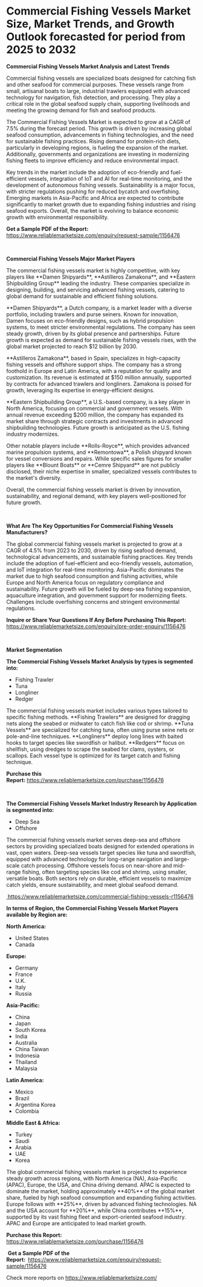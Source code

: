 <p><h1>Commercial Fishing Vessels Market Size, Market Trends, and Growth Outlook forecasted for period from 2025 to 2032</h1></p><p><strong>Commercial Fishing Vessels Market Analysis and Latest Trends</strong></p>
<p><p>Commercial fishing vessels are specialized boats designed for catching fish and other seafood for commercial purposes. These vessels range from small, artisanal boats to large, industrial trawlers equipped with advanced technology for navigation, fish detection, and processing. They play a critical role in the global seafood supply chain, supporting livelihoods and meeting the growing demand for fish and seafood products.</p><p>The Commercial Fishing Vessels Market is expected to grow at a CAGR of 7.5% during the forecast period. This growth is driven by increasing global seafood consumption, advancements in fishing technologies, and the need for sustainable fishing practices. Rising demand for protein-rich diets, particularly in developing regions, is fueling the expansion of the market. Additionally, governments and organizations are investing in modernizing fishing fleets to improve efficiency and reduce environmental impact.</p><p>Key trends in the market include the adoption of eco-friendly and fuel-efficient vessels, integration of IoT and AI for real-time monitoring, and the development of autonomous fishing vessels. Sustainability is a major focus, with stricter regulations pushing for reduced bycatch and overfishing. Emerging markets in Asia-Pacific and Africa are expected to contribute significantly to market growth due to expanding fishing industries and rising seafood exports. Overall, the market is evolving to balance economic growth with environmental responsibility.</p></p>
<p><strong>Get a Sample PDF of the Report:&nbsp;</strong> <a href="https://www.reliablemarketsize.com/enquiry/request-sample/1156476?utm_campaign=1840&utm_medium=2&utm_source=Github&utm_content=ia&utm_term=23012025&utm_id=commercial-fishing-vessels">https://www.reliablemarketsize.com/enquiry/request-sample/1156476</a></p>
<p>&nbsp;</p>
<p><strong>Commercial Fishing Vessels Major Market Players</strong></p>
<p><p>The commercial fishing vessels market is highly competitive, with key players like **Damen Shipyards**, **Astilleros Zamakona**, and **Eastern Shipbuilding Group** leading the industry. These companies specialize in designing, building, and servicing advanced fishing vessels, catering to global demand for sustainable and efficient fishing solutions.</p><p>**Damen Shipyards**, a Dutch company, is a market leader with a diverse portfolio, including trawlers and purse seiners. Known for innovation, Damen focuses on eco-friendly designs, such as hybrid propulsion systems, to meet stricter environmental regulations. The company has seen steady growth, driven by its global presence and partnerships. Future growth is expected as demand for sustainable fishing vessels rises, with the global market projected to reach $12 billion by 2030.</p><p>**Astilleros Zamakona**, based in Spain, specializes in high-capacity fishing vessels and offshore support ships. The company has a strong foothold in Europe and Latin America, with a reputation for quality and customization. Its revenue is estimated at $150 million annually, supported by contracts for advanced trawlers and longliners. Zamakona is poised for growth, leveraging its expertise in energy-efficient designs.</p><p>**Eastern Shipbuilding Group**, a U.S.-based company, is a key player in North America, focusing on commercial and government vessels. With annual revenue exceeding $200 million, the company has expanded its market share through strategic contracts and investments in advanced shipbuilding technologies. Future growth is anticipated as the U.S. fishing industry modernizes.</p><p>Other notable players include **Rolls-Royce**, which provides advanced marine propulsion systems, and **Remontowa**, a Polish shipyard known for vessel conversions and repairs. While specific sales figures for smaller players like **Blount Boats** or **Cemre Shipyard** are not publicly disclosed, their niche expertise in smaller, specialized vessels contributes to the market's diversity.</p><p>Overall, the commercial fishing vessels market is driven by innovation, sustainability, and regional demand, with key players well-positioned for future growth.</p></p>
<p>&nbsp;</p>
<p><strong>What Are The Key Opportunities For Commercial Fishing Vessels Manufacturers?</strong></p>
<p><p>The global commercial fishing vessels market is projected to grow at a CAGR of 4.5% from 2023 to 2030, driven by rising seafood demand, technological advancements, and sustainable fishing practices. Key trends include the adoption of fuel-efficient and eco-friendly vessels, automation, and IoT integration for real-time monitoring. Asia-Pacific dominates the market due to high seafood consumption and fishing activities, while Europe and North America focus on regulatory compliance and sustainability. Future growth will be fueled by deep-sea fishing expansion, aquaculture integration, and government support for modernizing fleets. Challenges include overfishing concerns and stringent environmental regulations.</p></p>
<p><strong>Inquire or Share Your Questions If Any Before Purchasing This Report:</strong> <a href="https://www.reliablemarketsize.com/enquiry/pre-order-enquiry/1156476?utm_campaign=1840&utm_medium=2&utm_source=Github&utm_content=ia&utm_term=23012025&utm_id=commercial-fishing-vessels">https://www.reliablemarketsize.com/enquiry/pre-order-enquiry/1156476</a></p>
<p>&nbsp;</p>
<p><strong>Market Segmentation</strong></p>
<p><strong>The Commercial Fishing Vessels Market Analysis by types is segmented into:</strong></p>
<p><ul><li>Fishing Trawler</li><li>Tuna</li><li>Longliner</li><li>Redger</li></ul></p>
<p><p>The commercial fishing vessels market includes various types tailored to specific fishing methods. **Fishing Trawlers** are designed for dragging nets along the seabed or midwater to catch fish like cod or shrimp. **Tuna Vessels** are specialized for catching tuna, often using purse seine nets or pole-and-line techniques. **Longliners** deploy long lines with baited hooks to target species like swordfish or halibut. **Redgers** focus on shellfish, using dredges to scrape the seabed for clams, oysters, or scallops. Each vessel type is optimized for its target catch and fishing technique.</p></p>
<p><strong>Purchase this Report:&nbsp;</strong><a href="https://www.reliablemarketsize.com/purchase/1156476?utm_campaign=1840&utm_medium=2&utm_source=Github&utm_content=ia&utm_term=23012025&utm_id=commercial-fishing-vessels">https://www.reliablemarketsize.com/purchase/1156476</a></p>
<p>&nbsp;</p>
<p><strong>The Commercial Fishing Vessels Market Industry Research by Application is segmented into:</strong></p>
<p><ul><li>Deep Sea</li><li>Offshore</li></ul></p>
<p><p>The commercial fishing vessels market serves deep-sea and offshore sectors by providing specialized boats designed for extended operations in vast, open waters. Deep-sea vessels target species like tuna and swordfish, equipped with advanced technology for long-range navigation and large-scale catch processing. Offshore vessels focus on near-shore and mid-range fishing, often targeting species like cod and shrimp, using smaller, versatile boats. Both sectors rely on durable, efficient vessels to maximize catch yields, ensure sustainability, and meet global seafood demand.</p></p>
<p><a href="https://www.reliablemarketsize.com/commercial-fishing-vessels-r1156476?utm_campaign=1840&utm_medium=2&utm_source=Github&utm_content=ia&utm_term=23012025&utm_id=commercial-fishing-vessels">&nbsp;https://www.reliablemarketsize.com/commercial-fishing-vessels-r1156476</a></p>
<p><strong>In terms of Region, the Commercial Fishing Vessels Market Players available by Region are:</strong></p>
<p>
    <p> <strong> North America: </strong>
        <ul>
            <li>United States</li>
            <li>Canada</li>
        </ul>
        </p> 
    <p> <strong> Europe: </strong>
        <ul>
            <li>Germany</li>
            <li>France</li>
            <li>U.K.</li>
            <li>Italy</li>
            <li>Russia</li>
        </ul>
        </p> 
    <p> <strong> Asia-Pacific: </strong>
        <ul>
            <li>China</li>
            <li>Japan</li>
            <li>South Korea</li>
            <li>India</li>
            <li>Australia</li>
            <li>China Taiwan</li>
            <li>Indonesia</li>
            <li>Thailand</li>
            <li>Malaysia</li>
        </ul>
        </p> 
    <p> <strong> Latin America: </strong>
        <ul>
            <li>Mexico</li>
            <li>Brazil</li>
            <li>Argentina Korea</li>
            <li>Colombia</li>
        </ul>
        </p> 
    <p> <strong> Middle East & Africa: </strong>
        <ul>
            <li>Turkey</li>
            <li>Saudi</li>
            <li>Arabia</li>
            <li>UAE</li>
            <li>Korea</li>
        </ul>
    </p>
    </p>
<p><p>The global commercial fishing vessels market is projected to experience steady growth across regions, with North America (NA), Asia-Pacific (APAC), Europe, the USA, and China driving demand. APAC is expected to dominate the market, holding approximately **40%** of the global market share, fueled by high seafood consumption and expanding fishing activities. Europe follows with **25%**, driven by advanced fishing technologies. NA and the USA account for **20%**, while China contributes **15%**, supported by its vast fishing fleet and export-oriented seafood industry. APAC and Europe are anticipated to lead market growth.</p></p>
<p><strong>Purchase this Report: </strong><a href="https://www.reliablemarketsize.com/purchase/1156476?utm_campaign=1840&utm_medium=2&utm_source=Github&utm_content=ia&utm_term=23012025&utm_id=commercial-fishing-vessels">https://www.reliablemarketsize.com/purchase/1156476</a></p>
<p>&nbsp;<strong>Get a Sample PDF of the Report:&nbsp;&nbsp;</strong><a href="https://www.reliablemarketsize.com/enquiry/request-sample/1156476?utm_campaign=1840&utm_medium=2&utm_source=Github&utm_content=ia&utm_term=23012025&utm_id=commercial-fishing-vessels">https://www.reliablemarketsize.com/enquiry/request-sample/1156476</a></p>
<p><strong></strong></p>
<p>Check more reports on <a href="https://www.reliablemarketsize.com/?utm_campaign=1840&utm_medium=2&utm_source=Github&utm_content=ia&utm_term=23012025&utm_id=commercial-fishing-vessels">https://www.reliablemarketsize.com/</a></p>